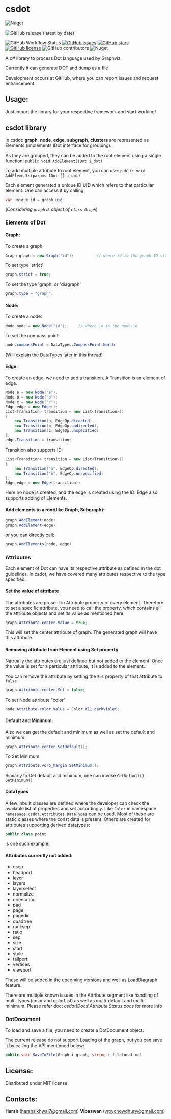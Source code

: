 # csdot
![Nuget](https://img.shields.io/nuget/v/csdot?style=for-the-badge)

![GitHub release (latest by date)](https://img.shields.io/github/v/release/harshsikhwal/csdot?style=for-the-badge)

![GitHub Workflow Status](https://img.shields.io/github/workflow/status/harshsikhwal/csdot/Csdot_Build?style=plastic)
[![GitHub issues](https://img.shields.io/github/issues/harshsikhwal/csdot?style=plastic)](https://github.com/harshsikhwal/csdot/issues)
[![GitHub stars](https://img.shields.io/github/stars/harshsikhwal/csdot?style=plastic)](https://github.com/harshsikhwal/csdot/stargazers)
[![GitHub license](https://img.shields.io/github/license/harshsikhwal/csdot?style=plastic)](https://github.com/harshsikhwal/csdot/blob/main/LICENSE)
![GitHub contributors](https://img.shields.io/github/contributors/harshsikhwal/csdot?style=plastic)
![Nuget](https://img.shields.io/nuget/dt/csdot)

A c# library to process Dot language used by Graphviz.

Currently it can generate DOT and dump as a file

Development occurs at GitHub, where you can report issues and request enhancement.

## Usage:

Just import the library for your respective framework and start working!

## csdot library

In csdot: **graph**, **node**, **edge**, **subgraph**, **clusters** are represented as Elements (implements IDot interface for grouping). 

As they are grouped, they can be added to the root element using a single function: 
```public void AddElement(IDot i_dot)``` 

To add multiple attribute to root element, you can use:
```public void AddElements(params IDot [] i_dot)```

Each element generated a unique ID  **UID** which refers to that particular element. One can access it by calling:
```csharp
var unique_id = graph.uid
``` 
(*Considering ```graph``` is object of ```class Graph```*)

### Elements of Dot 

#### Graph:

To create a graph
```csharp
Graph graph = new Graph("id");          // where id is the graph-ID string.
```

To set type 'strict'
```csharp
graph.strict = true;
```

To set the type 'graph' or 'diagraph'
```csharp
graph.type = "graph";
```

#### Node:

To create a node:
```csharp
Node node = new Node("id");		// where id is the node-id
```

To set the compass point:
```csharp
node.compassPoint = DataTypes.CompassPoint.North;
```
(Will explain the DataTypes later in this thread)

#### Edge:

To create an edge, we need to add a transition. A Transition is an element of edge.
```csharp
Node a = new Node("a");
Node b = new Node("b");
Node c = new Node("c");
Edge edge = new Edge();
List<Transition> transition = new List<Transition>()
{
	new Transition(a, EdgeOp.directed),
	new Transition(b, EdgeOp.undirected),
	new Transition(c, EdgeOp.unspecified)
};
edge.Transition = transition;
```

Transition also supports ID:
```csharp
List<Transition> transition = new List<Transition>()
{
	new Transition("a", EdgeOp.directed),
	new Transition("b", EdgeOp.unspecified)
};
Edge edge = new Edge(transition);
```
Here no node is created, and the edge is created using the *ID*. Edge also supports adding of Elements.

#### Add elements to a root(like Graph, Subgraph):
```csharp
graph.AddElement(node)
graph.AddElement(edge)
```

or you can directly call:
```csharp
graph.AddElements(node, edge)
```

### Attributes

Each element of Dot can have its respective attribute as defined in the dot guidelines.
In csdot, we have covered many attributes respective to the type specified.

#### Set the value of attribute
The attributes are present in Attribute property of every element. Therefore to set a specific attribute, you need to call the property, which contains all the attribute objects and set its value as mentioned here:
```csharp
graph.Attribute.center.Value = true;
```
This will set the center attribute of graph. The generated graph will have this attribute.

#### Removing attribute from Element using Set property

Natrually the attributes are just defined but not added to the element. Once the value is set for a particular attribute, it is added to the element. 

You can remove the attribute by setting the ```Set``` property of that attribute to ```false```
```csharp
graph.Attribute.center.Set = false;
```

To set Node attribute "color"
```csharp
node.Attribute.color.Value = Color.X11.darkviolet;
```
#### Default and Minimum:

Also we can get the default and minimum as well as set the default and minimum.
```csharp
graph.Attribute.center.SetDefault();
```

To Set Minimum
```csharp
graph.Attribute.voro_margin.SetMinimum();
```

Simiarly to Get default and minimum, one can invoke ```GetDefault()``` ```GetMinimum()```

#### DataTypes

A few inbuilt classes are defined where the developer can check the available list of properties and set accordingly. Like ```Color``` in namespace ```namespace csdot.Attributes.DataTypes``` can be used. Most of these are static classes where the const data is present. Others are created for attributes supporting derived datatypes:
```csharp
public class point
```
is one such example. 

#### Attributes currently not added:

* esep
* headport
* layer
* layers
* layerselect
* normalize
* orientation
* pad
* page
* pagedir
* quadtree
* ranksep
* ratio
* sep
* size
* start
* style
* tailport
* vertices
* viewport

These will be added in the upcoming versions and well as LoadDiagraph feature. 

There are multiple known issues in the Attribute segment like handling of multi-types (color and colorList) as well as multi-default and multi-minimum. 
Please refer doc: *csdot\Docs\Attribute Status.docs* for more info

### DotDocument

To load and save a file, you need to create a DotDocument object.

The current release do not support Loading of the graph, but you can save it by calling the API mentioned below:
```csharp
public void SaveToFile(Graph i_graph, string i_fileLocation)
```

## License:
Distributed under MIT license.

## Contacts:

**Harsh**     (harshsikhwal7@gmail.com)
**Vibaswan**  (vroychowdhury@gmail.com)

